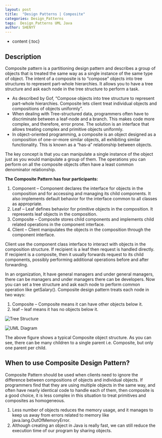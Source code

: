 ```yaml
---
layout: post
title:  "Design Patterns | Composite"
categories: Design_Patterns
tags:  Design_Patterns UML Java
author: SHENYY
---
```


* content
{:toc}

## Description

Composite pattern is a partitioning design pattern and describes a group of objects that is treated the same way as a single instance of the same type of object. The intent of a composite is to “compose” objects into tree structures to represent part-whole hierarchies. It allows you to have a tree structure and ask each node in the tree structure to perform a task.

* As described by Gof, “Compose objects into tree structure to represent part-whole hierarchies. Composite lets client treat individual objects and compositions of objects uniformly”.
* When dealing with Tree-structured data, programmers often have to discriminate between a leaf-node and a branch. This makes code more complex, and therefore, error prone. The solution is an interface that allows treating complex and primitive objects uniformly.
* In object-oriented programming, a composite is an object designed as a composition of one-or-more similar objects, all exhibiting similar functionality. This is known as a “has-a” relationship between objects.

The key concept is that you can manipulate a single instance of the object just as you would manipulate a group of them. The operations you can perform on all the composite objects often have a least common denominator relationship.






**The Composite Pattern has four participants:**

1. Component – Component declares the interface for objects in the composition and for accessing and managing its child components. It also implements default behavior for the interface common to all classes as appropriate.
2. Leaf – Leaf defines behavior for primitive objects in the composition. It represents leaf objects in the composition.
3. Composite – Composite stores child components and implements child related operations in the component interface.
4. Client – Client manipulates the objects in the composition through the component interface.

Client use the component class interface to interact with objects in the composition structure. If recipient is a leaf then request is handled directly. If recipient is a composite, then it usually forwards request to its child components, possibly performing additional operations before and after forwarding.

In an organization, It have general managers and under general managers, there can be managers and under managers there can be developers. Now you can set a tree structure and ask each node to perform common operation like getSalary().
Composite design pattern treats each node in two ways:
1) Composite – Composite means it can have other objects below it.
2) leaf – leaf means it has no objects below it.

![Tree Structure](https://shenyy1993.github.io/blog/assets/2023/04/Composite-Design-Pattern-Diagram.png)

![UML Diagram](https://shenyy1993.github.io/blog/assets/2023/04/Composite-Design-Pattern-Diagram-1.png)

The above figure shows a typical Composite object structure. As you can see, there can be many children to a single parent i.e. Composite, but only one parent per child.

## When to use Composite Design Pattern?

Composite Pattern should be used when clients need to ignore the difference between compositions of objects and individual objects. If programmers find that they are using multiple objects in the same way, and often have nearly identical code to handle each of them, then composite is a good choice, it is less complex in this situation to treat primitives and composites as homogeneous.

1. Less number of objects reduces the memory usage, and it manages to keep us away from errors related to memory like java.lang.OutOfMemoryError.
2. Although creating an object in Java is really fast, we can still reduce the execution time of our program by sharing objects.

